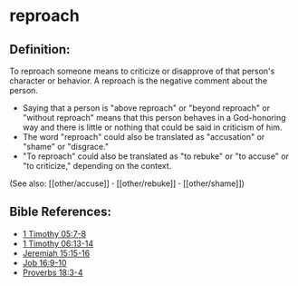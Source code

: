 # reproach #

## Definition: ##

To reproach someone means to criticize or disapprove of that person's character or behavior. A reproach is the negative comment about the person.

* Saying that a person is "above reproach" or "beyond reproach" or "without reproach" means that this person behaves in a God-honoring way and there is little or nothing that could be said in criticism of him.
* The word "reproach" could also be translated as "accusation" or "shame" or "disgrace."
* "To reproach" could also be translated as "to rebuke" or "to accuse" or "to criticize," depending on the context.

(See also: [[other/accuse]] **·** [[other/rebuke]] **·** [[other/shame]])

## Bible References: ##

* [1 Timothy 05:7-8](en/tn/1ti/help/05/07)
* [1 Timothy 06:13-14](en/tn/1ti/help/06/13)
* [Jeremiah 15:15-16](en/tn/jer/help/15/15)
* [Job 16:9-10](en/tn/job/help/16/09)
* [Proverbs 18:3-4](en/tn/pro/help/18/03)